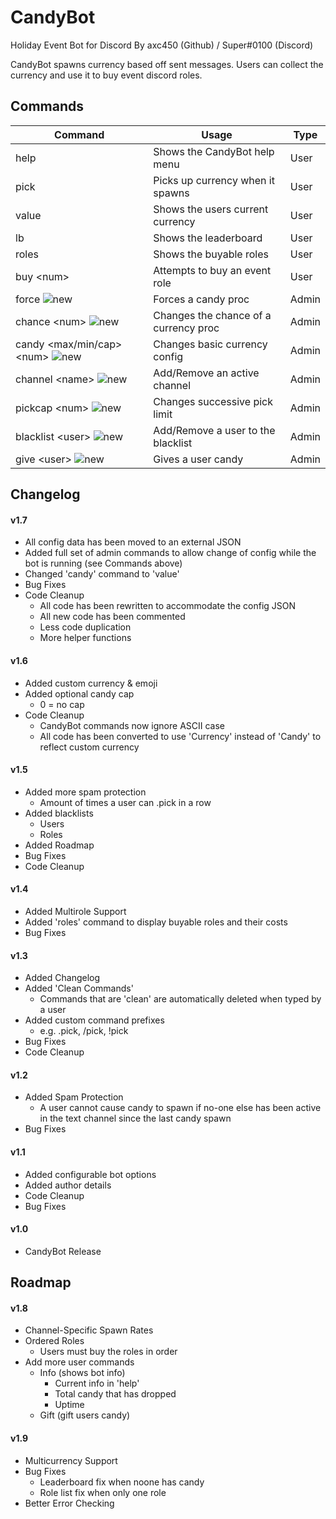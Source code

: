 # CandyBot

Holiday Event Bot for Discord
By axc450 (Github) / Super#0100 (Discord)

CandyBot spawns currency based off sent messages.
Users can collect the currency and use it to buy event discord roles.

## Commands

| Command                       | Usage                                 | Type  |
|-------------------------------|---------------------------------------|-------|
| help                          | Shows the CandyBot help menu          | User  |
| pick                          | Picks up currency when it spawns      | User  |
| value                         | Shows the users current currency      | User  |
| lb                            | Shows the leaderboard                 | User  |
| roles                         | Shows the buyable roles               | User  |
| buy \<num\>                   | Attempts to buy an event role         | User  |
| force ![new](https://i.imgur.com/sBZ8aDu.png)                         | Forces a candy proc                   | Admin |
| chance \<num\> ![new](https://i.imgur.com/sBZ8aDu.png)                | Changes the chance of a currency proc | Admin |
| candy \<max/min/cap\> \<num\> ![new](https://i.imgur.com/sBZ8aDu.png) | Changes basic currency config         | Admin |
| channel \<name\> ![new](https://i.imgur.com/sBZ8aDu.png)              | Add/Remove an active channel          | Admin |
| pickcap \<num\> ![new](https://i.imgur.com/sBZ8aDu.png)               | Changes successive pick limit         | Admin |
| blacklist \<user\> ![new](https://i.imgur.com/sBZ8aDu.png)            | Add/Remove a user to the blacklist    | Admin |
| give \<user\> ![new](https://i.imgur.com/sBZ8aDu.png)                 | Gives a user candy                    | Admin |

## Changelog

#### v1.7

- All config data has been moved to an external JSON
- Added full set of admin commands to allow change of config while the bot is running (see Commands above)
- Changed 'candy' command to 'value'
- Bug Fixes
- Code Cleanup
	- All code has been rewritten to accommodate the config JSON
	- All new code has been commented
	- Less code duplication
	- More helper functions

#### v1.6

- Added custom currency & emoji 
- Added optional candy cap
	- 0 = no cap
- Code Cleanup
	- CandyBot commands now ignore ASCII case
	- All code has been converted to use 'Currency' instead of 'Candy' to reflect custom currency

#### v1.5

- Added more spam protection
	- Amount of times a user can .pick in a row
- Added blacklists
	- Users
	- Roles
- Added Roadmap
- Bug Fixes
- Code Cleanup

#### v1.4

- Added Multirole Support
- Added 'roles' command to display buyable roles and their costs
- Bug Fixes

#### v1.3

- Added Changelog
- Added 'Clean Commands'
	- Commands that are 'clean' are automatically deleted when typed by a user
- Added custom command prefixes
	- e.g. .pick, /pick, !pick
- Bug Fixes
- Code Cleanup

#### v1.2

- Added Spam Protection
	- A user cannot cause candy to spawn if no-one else has been active in the text channel since the last candy spawn
- Bug Fixes

#### v1.1

- Added configurable bot options
- Added author details
- Code Cleanup
- Bug Fixes

#### v1.0

- CandyBot Release

## Roadmap

#### v1.8

- Channel-Specific Spawn Rates
- Ordered Roles
	- Users must buy the roles in order
- Add more user commands
	- Info (shows bot info)
		- Current info in 'help'
		- Total candy that has dropped
		- Uptime
	- Gift (gift users candy)

#### v1.9

- Multicurrency Support
- Bug Fixes
	- Leaderboard fix when noone has candy
	- Role list fix when only one role
- Better Error Checking